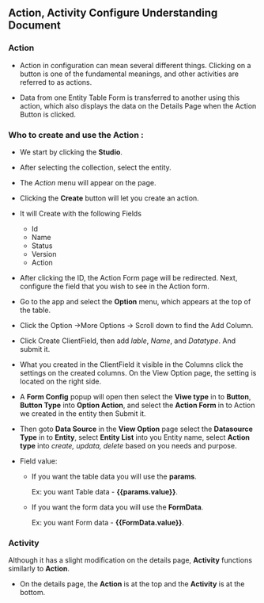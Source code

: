 ## Action, Activity Configure Understanding Document

### Action

* Action in configuration can mean several different things. Clicking on a button is one of the fundamental meanings, and other activities are referred to as actions.

* Data from one Entity Table Form is transferred to another using this action, which also displays the data on the Details Page when the Action Button is clicked.

### Who to create and use the Action :

* We start by clicking the __Studio__.
* After selecting the collection, select the entity.
* The *Action* menu will appear on the page.
* Clicking the __Create__ button will let you create an action.
* It will Create with the following Fields
  * Id
  * Name
  * Status
  * Version
  * Action

* After clicking the ID, the Action Form page will be redirected. Next, configure the field that you wish to see in the Action form.

* Go to the app and select the __Option__ menu, which appears at the top of the table.

* Click the Option ->More Options -> Scroll down to find the Add Column.

* Click Create ClientField, then add *lable*, *Name*, and *Datatype*. And submit it.

* What you created in the ClientField it visible in the Columns click the settings on the created columns. On the View Option page, the setting is located on the right side.

*  A **Form Config** popup will open then select the **Viwe type** in to **Button**, **Button Type** into **Option Action**, and select the **Action Form** in to Action we created in the entity then Submit it.

* Then goto __Data Source__ in the __View Option__ page select the __Datasource Type__ in to __Entity__, select __Entity List__ into you Entity name, select __Action type__ into *create, updata, delete* based on you needs and purpose.

* Field value:
  * If you want the table data you will use the __params__.

    Ex: you want Table data - __{{params.value}}__.

  * If you want the form data you will use the __FormData__.

    Ex: you want Form data - __{{FormData.value}}__.

### Activity		

 Although it has a slight modification on the details page, __Activity__ functions similarly to __Action__.

 * On the details page, the __Action__ is at the top and the __Activity__ is at the bottom.


  